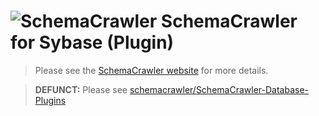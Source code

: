 # ![SchemaCrawler](https://github.com/sualeh/SchemaCrawler/blob/master/schemacrawler-site/src/site/resources/images/schemacrawler_logo.png?raw=true) SchemaCrawler for Sybase (Plugin)

> Please see the [SchemaCrawler website](http://www.schemacrawler.com/) for more details.

> **DEFUNCT:** Please see [schemacrawler/SchemaCrawler-Database-Plugins](https://github.com/schemacrawler/SchemaCrawler-Database-Plugins)
